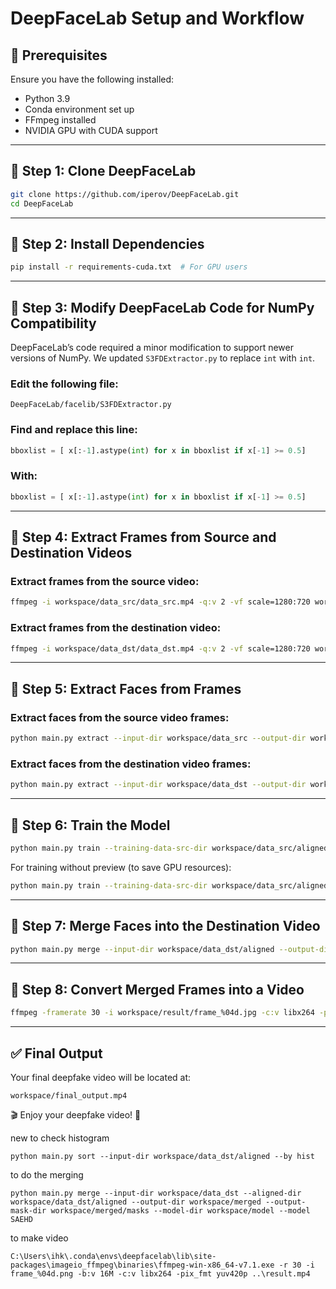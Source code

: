 # DeepFaceLab Setup and Workflow

## **📌 Prerequisites**
Ensure you have the following installed:
- Python 3.9
- Conda environment set up
- FFmpeg installed
- NVIDIA GPU with CUDA support

---

## **🚀 Step 1: Clone DeepFaceLab**
```bash
git clone https://github.com/iperov/DeepFaceLab.git
cd DeepFaceLab
```

---

## **🚀 Step 2: Install Dependencies**
```bash
pip install -r requirements-cuda.txt  # For GPU users
```

---

## **🚀 Step 3: Modify DeepFaceLab Code for NumPy Compatibility**
DeepFaceLab’s code required a minor modification to support newer versions of NumPy. We updated `S3FDExtractor.py` to replace `int` with `int`.

### **Edit the following file:**
```
DeepFaceLab/facelib/S3FDExtractor.py
```

### **Find and replace this line:**
```python
bboxlist = [ x[:-1].astype(int) for x in bboxlist if x[-1] >= 0.5]
```

### **With:**
```python
bboxlist = [ x[:-1].astype(int) for x in bboxlist if x[-1] >= 0.5]
```

---

## **🚀 Step 4: Extract Frames from Source and Destination Videos**

### **Extract frames from the source video:**
```bash
ffmpeg -i workspace/data_src/data_src.mp4 -q:v 2 -vf scale=1280:720 workspace/data_src/frame_%04d.jpg
```

### **Extract frames from the destination video:**
```bash
ffmpeg -i workspace/data_dst/data_dst.mp4 -q:v 2 -vf scale=1280:720 workspace/data_dst/frame_%04d.jpg
```

---

## **🚀 Step 5: Extract Faces from Frames**

### **Extract faces from the source video frames:**
```bash
python main.py extract --input-dir workspace/data_src --output-dir workspace/data_src/aligned
```

### **Extract faces from the destination video frames:**
```bash
python main.py extract --input-dir workspace/data_dst --output-dir workspace/data_dst/aligned
```

---

## **🚀 Step 6: Train the Model**
```bash
python main.py train --training-data-src-dir workspace/data_src/aligned --training-data-dst-dir workspace/data_dst/aligned --model-dir workspace/model --model SAEHD
```

For training without preview (to save GPU resources):
```bash
python main.py train --training-data-src-dir workspace/data_src/aligned --training-data-dst-dir workspace/data_dst/aligned --model-dir workspace/model --model SAEHD --no-preview
```

---

## **🚀 Step 7: Merge Faces into the Destination Video**
```bash
python main.py merge --input-dir workspace/data_dst/aligned --output-dir workspace/merged --output-mask-dir workspace/merged/masks --aligned-dir workspace/data_dst/aligned --model-dir workspace/model --model SAEHD

```

---

## **🚀 Step 8: Convert Merged Frames into a Video**
```bash
ffmpeg -framerate 30 -i workspace/result/frame_%04d.jpg -c:v libx264 -pix_fmt yuv420p workspace/final_output.mp4
```

---

## **✅ Final Output**
Your final deepfake video will be located at:
```
workspace/final_output.mp4
```

🎬 Enjoy your deepfake video! 🚀


new to check histogram
```
python main.py sort --input-dir workspace/data_dst/aligned --by hist
```
to do the merging
```
python main.py merge --input-dir workspace/data_dst --aligned-dir workspace/data_dst/aligned --output-dir workspace/merged --output-mask-dir workspace/merged/masks --model-dir workspace/model --model SAEHD
```
to make video
``` 
C:\Users\ihk\.conda\envs\deepfacelab\lib\site-packages\imageio_ffmpeg\binaries\ffmpeg-win-x86_64-v7.1.exe -r 30 -i frame_%04d.png -b:v 16M -c:v libx264 -pix_fmt yuv420p ..\result.mp4
```
